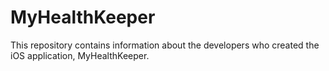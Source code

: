# MyHealthKeeper
This repository contains information about the developers who created the iOS application, MyHealthKeeper.
